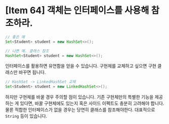 # [Item 64] 객체는 인터페이스를 사용해 참조하라.

``` java
// 좋은 예
Set<Student> student = new HashSet<>();
```


``` java
// 나쁜 예. 클래스 참조
HashSet<Student> student = new HashSet<>();
```
인터페이스를 활용하면 유연함을 얻을 수 있습니다. 구현체를 교체하고 싶으면 구현 클래스만 바꾸면 됩니다.

``` java
// HashSet -> LinkedHashSet 교체
Set<Student> student = new LinkedHashSet<>();
```
하지만 구현체를 바꿀 경우 주의할 점이 있습니다. 기존 구현체만의 특별한 기능을 제공하는 게 있다면, 바꿀 구현체에도 있는지 혹은 사이드 이펙트도 충분히 고려해야 합니다. 물론 적합한 인터페이스가 없을 경우는 당연히 클래스를 참조해야한다. 대표적으로 `String` 등이 있습니다.
